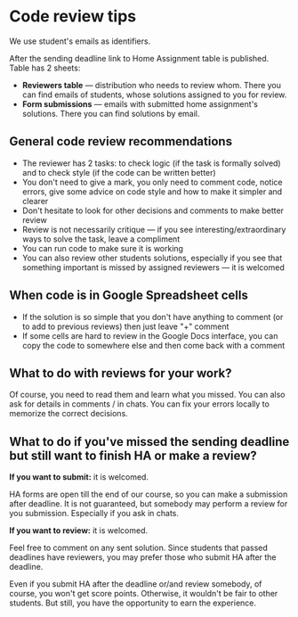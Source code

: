 # Code review tips

We use student's emails as identifiers.

After the sending deadline link to Home Assignment table is published. Table has 2 sheets:
- **Reviewers table** — distribution who needs to review whom. There you can find emails of students, whose solutions assigned to you for review.
- **Form submissions** — emails with submitted home assignment's solutions. There you can find solutions by email.

## General code review recommendations

- The reviewer has 2 tasks: to check logic (if the task is formally solved) and to check style (if the code can be written better)
- You don't need to give a mark, you only need to comment code, notice errors, give some advice on code style and how to make it simpler and clearer
- Don't hesitate to look for other decisions and comments to make better review
- Review is not necessarily critique — if you see interesting/extraordinary ways to solve the task, leave a compliment
- You can run code to make sure it is working
- You can also review other students solutions, especially if you see that something important is missed by assigned reviewers — it is welcomed

## When code is in Google Spreadsheet cells

- If the solution is so simple that you don't have anything to comment (or to add to previous reviews) then just leave "+" comment
- If some cells are hard to review in the Google Docs interface, you can copy the code to somewhere else and then come back with a comment


## What to do with reviews for your work?

Of course, you need to read them and learn what you missed. You can also ask for details in comments / in chats. You can fix your errors locally to memorize the correct decisions.


## What to do if you've missed the sending deadline but still want to finish HA or make a review?

**If you want to submit:** it is welcomed.

HA forms are open till the end of our course, so you can make a submission after deadline. It is not guaranteed, but somebody may perform a review for you submission. Especially if you ask in chats.

**If you want to review:** it is welcomed.

Feel free to comment on any sent solution. Since students that passed deadlines have reviewers, you may prefer those who submit HA after the deadline.

Even if you submit HA after the deadline or/and review somebody, of course, you won't get score points. Otherwise, it wouldn't be fair to other students. But still, you have the opportunity to earn the experience.
